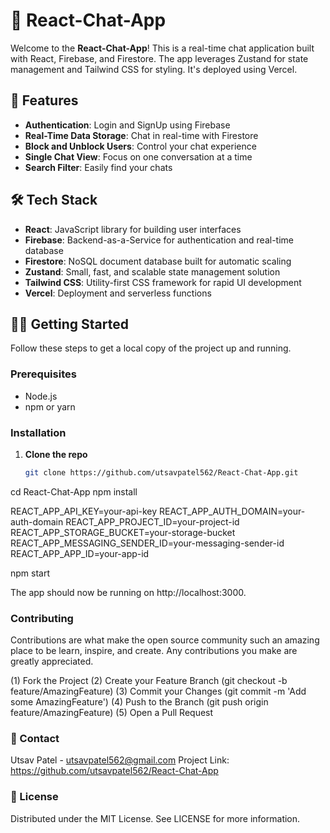 # 📱 React-Chat-App

Welcome to the **React-Chat-App**! This is a real-time chat application built with React, Firebase, and Firestore. The app leverages Zustand for state management and Tailwind CSS for styling. It's deployed using Vercel.

## 🚀 Features

- **Authentication**: Login and SignUp using Firebase
- **Real-Time Data Storage**: Chat in real-time with Firestore
- **Block and Unblock Users**: Control your chat experience
- **Single Chat View**: Focus on one conversation at a time
- **Search Filter**: Easily find your chats

## 🛠️ Tech Stack

- **React**: JavaScript library for building user interfaces
- **Firebase**: Backend-as-a-Service for authentication and real-time database
- **Firestore**: NoSQL document database built for automatic scaling
- **Zustand**: Small, fast, and scalable state management solution
- **Tailwind CSS**: Utility-first CSS framework for rapid UI development
- **Vercel**: Deployment and serverless functions


## 🏃‍♂️ Getting Started

Follow these steps to get a local copy of the project up and running.

### Prerequisites

- Node.js
- npm or yarn

### Installation

1. **Clone the repo**

   ```sh
   git clone https://github.com/utsavpatel562/React-Chat-App.git

cd React-Chat-App
npm install

REACT_APP_API_KEY=your-api-key
REACT_APP_AUTH_DOMAIN=your-auth-domain
REACT_APP_PROJECT_ID=your-project-id
REACT_APP_STORAGE_BUCKET=your-storage-bucket
REACT_APP_MESSAGING_SENDER_ID=your-messaging-sender-id
REACT_APP_APP_ID=your-app-id

npm start

The app should now be running on http://localhost:3000.

### Contributing
Contributions are what make the open source community such an amazing place to be learn, inspire, and create. Any contributions you make are greatly appreciated.

(1) Fork the Project
(2) Create your Feature Branch (git checkout -b feature/AmazingFeature)
(3) Commit your Changes (git commit -m 'Add some AmazingFeature')
(4) Push to the Branch (git push origin feature/AmazingFeature)
(5) Open a Pull Request

### 📧 Contact
Utsav Patel - utsavpatel562@gmail.com
Project Link: https://github.com/utsavpatel562/React-Chat-App

### 📝 License
Distributed under the MIT License. See LICENSE for more information.
